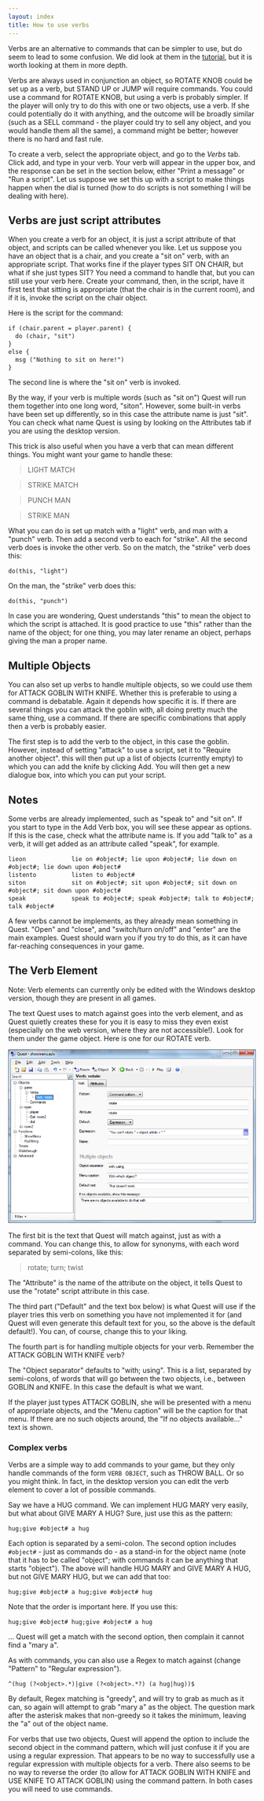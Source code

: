 ```yaml
---
layout: index
title: How to use verbs
---
```



Verbs are an alternative to commands that can be simpler to use, but do seem to lead to some confusion. We did look at them in the [tutorial](tutorial/using_scripts.html), but it is worth looking at them in more depth.

Verbs are always used in conjunction an object, so ROTATE KNOB could be set up as a verb, but STAND UP or JUMP will require commands. You could use a command for ROTATE KNOB, but using a verb is probably simpler. If the player will only try to do this with one or two objects, use a verb. If she could potentially do it with anything, and the outcome will be broadly similar (such as a SELL command - the player could try to sell any object, and you would handle them all the same), a command might be better; however there is no hard and fast rule.

To create a verb, select the appropriate object, and go to the _Verbs_ tab. Click add, and type in your verb. Your verb will appear in the upper box, and the response can be set in the section below, either "Print a message" or "Run a script". Let us suppose we set this up with a script to make things happen when the dial is turned (how to do scripts is not something I will be dealing with here).



Verbs are just script attributes
--------------------------------

When you create a verb for an object, it is just a script attribute of that object, and scripts can be called whenever you like. Let us suppose you have an object that is a chair, and you create a "sit on" verb, with an appropriate script. That works fine if the player types SIT ON CHAIR, but what if she just types SIT? You need a command to handle that, but you can still use your verb here. Create your command, then, in the script, have it first test that sitting is appropriate (that the chair is in the current room), and if it is, invoke the script on the chair object.

Here is the script for the command:

    if (chair.parent = player.parent) {
      do (chair, "sit")
    }
    else {
      msg ("Nothing to sit on here!")
    }

The second line is where the "sit on" verb is invoked.

By the way, if your verb is multiple words (such as "sit on") Quest will run them together into one long word, "siton". However, some built-in verbs have been set up differently, so in this case the attribute name is just "sit". You can check what name Quest is using by looking on the Attributes tab if you are using the desktop version.

This trick is also useful when you have a verb that can mean different things. You might want your game to handle these:

> LIGHT MATCH

> STRIKE MATCH

> PUNCH MAN

> STRIKE MAN

What you can do is set up match with a "light" verb, and man with a "punch" verb. Then add a second verb to each for "strike". All the second verb does is invoke the other verb. So on the match, the "strike" verb does this:

    do(this, "light")

On the man, the "strike" verb does this:

    do(this, "punch")

In case you are wondering, Quest understands "this" to mean the object to which the script is attached. It is good practice to use "this" rather than the name of the object; for one thing, you may later rename an object, perhaps giving the man a proper name.


Multiple Objects
----------------

You can also set up verbs to handle multiple objects, so we could use them for ATTACK GOBLIN WITH KNIFE. Whether this is preferable to using a command is debatable. Again it depends how specific it is. If there are several things you can attack the goblin with, all doing pretty much the same thing, use a command. If there are specific combinations that apply then a verb is probably easier.

The first step is to add the verb to the object, in this case the goblin. However, instead of setting "attack" to use a script, set it to "Require another object". this will then put up a list of objects (currently empty) to which you can add the knife by clicking Add. You will then get a new dialogue box, into which you can put your script.


Notes
-----

Some verbs are already implemented, such as "speak to" and "sit on". If you start to type in the Add Verb box, you will see these appear as options. If this is the case, check what the attribute name is. If you add "talk to" as a verb, it will get added as an attribute called "speak", for example.

```
lieon             lie on #object#; lie upon #object#; lie down on #object#; lie down upon #object#
listento          listen to #object#
siton             sit on #object#; sit upon #object#; sit down on #object#; sit down upon #object#
speak             speak to #object#; speak #object#; talk to #object#; talk #object#
```

A few verbs cannot be implements, as they already mean something in Quest. "Open" and "close", and "switch/turn on/off" and "enter" are the main examples. Quest should warn you if you try to do this, as it can have far-reaching consequences in your game.


The Verb Element
---------------

<div class="alert alert-info">
Note: Verb elements can currently only be edited with the Windows desktop version, though they are present in all games.
</div>

The text Quest uses to match against goes into the verb element, and as Quest quietly creates these for you it is easy to miss they even exist (especially on the web version, where they are not accessible!). Look for them under the game object. Here is one for our ROTATE verb.

![](images/verb_element.png "verb_element.png")

The first bit is the text that Quest will match against, just as with a command. You can change this, to allow for synonyms, with each word separated by semi-colons, like this:

> rotate; turn; twist

The "Attribute" is the name of the attribute on the object, it tells Quest to use the "rotate" script attribute in this case.

The third part ("Default" and the text box below) is what Quest will use if the player tries this verb on something you have not implemented it for (and Quest will even generate this default text for you, so the above is the default default!). You can, of course, change this to your liking.

The fourth part is for handling multiple objects for your verb. Remember the ATTACK GOBLIN WITH KNIFE verb?

The "Object separator" defaults to "with; using". This is a list, separated by semi-colons, of words that will go between the two objects, i.e., between GOBLIN and KNIFE. In this case the default is what we want.

If the player just types ATTACK GOBLIN, she will be presented with a menu of appropriate objects, and the "Menu caption" will be the caption for that menu. If there are no such objects around, the "If no objects available..." text is shown.


### Complex verbs

Verbs are a simple way to add commands to your game, but they only handle commands of the form `VERB OBJECT`, such as THROW BALL. Or so you might think. In fact, in the desktop version you can edit the verb element to cover a lot of possible commands.

Say we have a HUG command. We can implement HUG MARY very easily, but what about GIVE MARY A HUG? Sure, just use this as the pattern:

```
hug;give #object# a hug
```

Each option is separated by a semi-colon. The second option includes `#object#` - just as commands do - as a stand-in for the object name (note that it has to be called "object"; with commands it can be anything that starts "object"). The above will handle HUG MARY and GIVE MARY A HUG, but not GIVE MARY HUG, but we can add that too:

```
hug;give #object# a hug;give #object# hug
```

Note that the order is important here. If you use this:

```
hug;give #object# hug;give #object# a hug
```

... Quest will get a match with the second option, then complain it cannot find a "mary a".


As with commands, you can also use a Regex to match against (change "Pattern" to "Regular expression"). 

```
^(hug (?<object>.*)|give (?<object>.*?) (a hug|hug))$
```

By default, Regex matching is "greedy", and will try to grab as much as it can, so again will attempt to grab "mary a" as the object. The question mark after the asterisk makes that non-greedy so it takes the minimum, leaving the "a" out of the object name.

For verbs that use two objects, Quest will append the option to include the second object in the command pattern, which will just confuse it if you are using a regular expression. That appears to be no way to successfully use a regular expression with multiple objects for a verb. There also seems to be no way to reverse the order (to allow for ATTACK GOBLIN WITH KNIFE and USE KNIFE TO ATTACK GOBLIN) using the command pattern. In both cases you will need to use commands.
